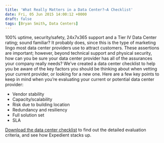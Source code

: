 ```yaml
---
title: 'What Really Matters in a Data Center?—A Checklist'
date: Fri, 05 Jun 2015 14:00:12 +0000
draft: false
tags: [Bryan Smith, Data Centers]
---
```


100% uptime, security/safety, 24x7x365 support and a Tier IV Data Center rating; sound familiar? It probably does, since this is the type of marketing lingo most data center providers use to attract customers. These assertions are important; however, beyond technical support and physical security, how can you be sure your data center provider has all of the assurances your company really needs? We’ve created a data center checklist to help you be aware of the key factors you should be thinking about when vetting your current provider, or looking for a new one. Here are a few key points to keep in mind when you’re evaluating your current or potential data center provider:

*   Vendor stability
*   Capacity/scalability
*   Risk due to building location
*   Redundancy and resiliency
*   Full solution set
*   SLA

[Download the data center checklist](http://bit.ly/1BGKZnU) to find out the detailed evaluation criteria, and see how Expedient stacks up.